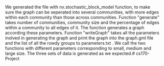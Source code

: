 We generated the file with nx.stochastic_block_model function, to make sure the graph can be seperated into several communities, with more edges within each community than those across communities.
Function "generate" takes number of communities, community size and the percentage of edges within a community to all edges of it. The function generates a graph according these parameters.
Function "writeGraph" takes all the parameters inolved in generating the graph and print the graph into the graph.gml file and the list of all the rowdy groups to parameters.txt .
We call the two functions with different parameters corresponding to small, medium and large size. The three sets of data is generated as we expected.# cs170-Project
